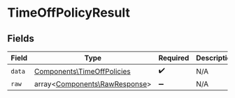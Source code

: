 # TimeOffPolicyResult


## Fields

| Field                                                                    | Type                                                                     | Required                                                                 | Description                                                              |
| ------------------------------------------------------------------------ | ------------------------------------------------------------------------ | ------------------------------------------------------------------------ | ------------------------------------------------------------------------ |
| `data`                                                                   | [Components\TimeOffPolicies](../../Models/Components/TimeOffPolicies.md) | :heavy_check_mark:                                                       | N/A                                                                      |
| `raw`                                                                    | array<[Components\RawResponse](../../Models/Components/RawResponse.md)>  | :heavy_minus_sign:                                                       | N/A                                                                      |